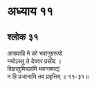 # अध्याय ११

## श्लोक ३१

आख्याहि मे को भवानुग्ररूपो<br>नमोऽस्तु ते देववर प्रसीद ।<br>विज्ञातुमिच्छामि भवन्तमाद्यं<br>न हि प्रजानामि तव प्रवृत्तिम् ॥ ११-३१॥<br><br>

